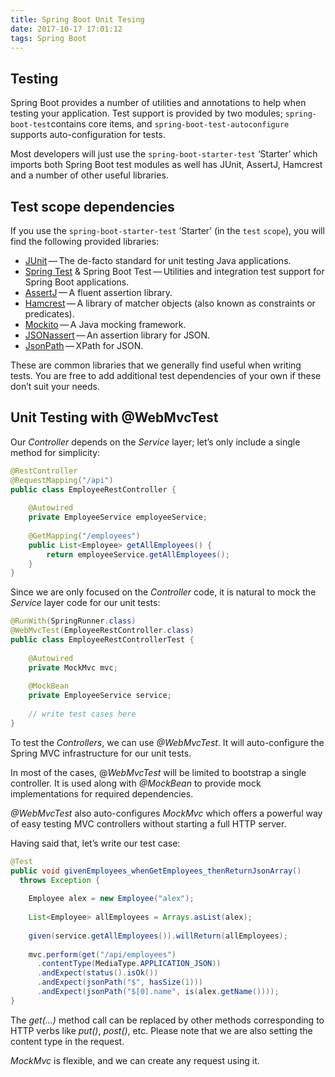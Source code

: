```yaml
---
title: Spring Boot Unit Tesing
date: 2017-10-17 17:01:12
tags: Spring Boot
---
```




## Testing

Spring Boot provides a number of utilities and annotations to help when testing your application. Test support is provided by two modules; `spring-boot-test`contains core items, and `spring-boot-test-autoconfigure` supports auto-configuration for tests.

Most developers will just use the `spring-boot-starter-test` ‘Starter’ which imports both Spring Boot test modules as well has JUnit, AssertJ, Hamcrest and a number of other useful libraries.



## Test scope dependencies

If you use the `spring-boot-starter-test` ‘Starter’ (in the `test` `scope`), you will find the following provided libraries:

- [JUnit](http://junit.org/) — The de-facto standard for unit testing Java applications.
- [Spring Test](https://docs.spring.io/spring/docs/4.3.11.RELEASE/spring-framework-reference/htmlsingle/#integration-testing) & Spring Boot Test — Utilities and integration test support for Spring Boot applications.
- [AssertJ](https://joel-costigliola.github.io/assertj/) — A fluent assertion library.
- [Hamcrest](http://hamcrest.org/JavaHamcrest/) — A library of matcher objects (also known as constraints or predicates).
- [Mockito](http://mockito.org/) — A Java mocking framework.
- [JSONassert](https://github.com/skyscreamer/JSONassert) — An assertion library for JSON.
- [JsonPath](https://github.com/jayway/JsonPath) — XPath for JSON.


These are common libraries that we generally find useful when writing tests. You are free to add additional test dependencies of your own if these don’t suit your needs.



## Unit Testing with @WebMvcTest

Our *Controller* depends on the *Service* layer; let’s only include a single method for simplicity:

```java
@RestController
@RequestMapping("/api")
public class EmployeeRestController {
 
    @Autowired
    private EmployeeService employeeService;
 
    @GetMapping("/employees")
    public List<Employee> getAllEmployees() {
        return employeeService.getAllEmployees();
    }
}
```

Since we are only focused on the *Controller* code, it is natural to mock the *Service* layer code for our unit tests:

```java
@RunWith(SpringRunner.class)
@WebMvcTest(EmployeeRestController.class)
public class EmployeeRestControllerTest {
 
    @Autowired
    private MockMvc mvc;
 
    @MockBean
    private EmployeeService service;
 
    // write test cases here
}
```

To test the *Controllers*, we can use *@WebMvcTest*. It will auto-configure the Spring MVC infrastructure for our unit tests.

In most of the cases, @*WebMvcTest* will be limited to bootstrap a single controller. It is used along with *@MockBean* to provide mock implementations for required dependencies.

*@WebMvcTest* also auto-configures *MockMvc* which offers a powerful way of easy testing MVC controllers without starting a full HTTP server.

Having said that, let’s write our test case:

```java
@Test
public void givenEmployees_whenGetEmployees_thenReturnJsonArray()
  throws Exception {
     
    Employee alex = new Employee("alex");
 
    List<Employee> allEmployees = Arrays.asList(alex);
 
    given(service.getAllEmployees()).willReturn(allEmployees);
 
    mvc.perform(get("/api/employees")
      .contentType(MediaType.APPLICATION_JSON))
      .andExpect(status().isOk())
      .andExpect(jsonPath("$", hasSize(1)))
      .andExpect(jsonPath("$[0].name", is(alex.getName())));
}
```

The *get(…)* method call can be replaced by other methods corresponding to HTTP verbs like *put()*, *post()*, etc. Please note that we are also setting the content type in the request.

*MockMvc* is flexible, and we can create any request using it.